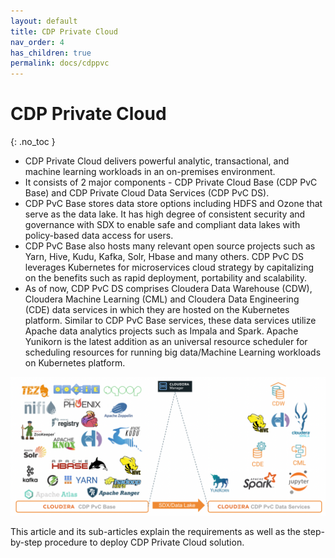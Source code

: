 ```yaml
---
layout: default
title: CDP Private Cloud
nav_order: 4
has_children: true
permalink: docs/cdppvc
---
```


# CDP Private Cloud
{: .no_toc }

- CDP Private Cloud delivers powerful analytic, transactional, and machine learning workloads in an on-premises environment. 
- It consists of 2 major components - CDP Private Cloud Base (CDP PvC Base) and CDP Private Cloud Data Services (CDP PvC DS). 
- CDP PvC Base stores data store options including HDFS and Ozone that serve as the data lake. It has high degree of consistent security and governance with SDX to enable safe and compliant data lakes with policy-based data access for users. 
- CDP PvC Base also hosts many relevant open source projects such as Yarn, Hive, Kudu, Kafka, Solr, Hbase and many others. CDP PvC DS leverages Kubernetes for microservices cloud strategy by capitalizing on the benefits such as rapid deployment, portability and scalability. 
- As of now, CDP PvC DS comprises Cloudera Data Warehouse (CDW), Cloudera Machine Learning (CML) and Cloudera Data Engineering (CDE) data services in which they are hosted on the Kubernetes platform. Similar to CDP PvC Base services, these data services utilize Apache data analytics projects such as Impala and Spark. Apache Yunikorn is the latest addition as an universal resource scheduler for scheduling resources for running big data/Machine Learning workloads on Kubernetes platform.

![](../../assets/images/overall_arch.png)

This article and its sub-articles explain the requirements as well as the step-by-step procedure to deploy CDP Private Cloud solution.
